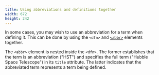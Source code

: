 ```yaml
---
title: Using abbreviations and definitions together
width: 672
height: 242
---
```

In some cases, you may wish to use an abbreviation for a term when
defining it. This can be done by using the `<dfn>` and
[`<abbr>`](/en-US/docs/Web/HTML/Element/abbr)
elements together.

The `<abbr>` element is nested inside the `<dfn>`. The former
establishes that the term is an abbreviation ("HST") and specifies the
full term ("Hubble Space Telescope") in its `title` attribute. The
latter indicates that the abbreviated term represents a term being
defined.
